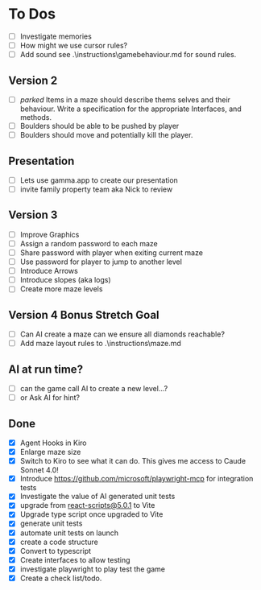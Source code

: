 # To Dos

- [ ] Investigate memories
- [ ] How might we use cursor rules?
- [ ] Add sound see .\instructions\gamebehaviour.md for sound rules.

## Version 2

- [ ] _parked_ Items in a maze should describe thems selves and their behaviour. Write a specification for the appropriate Interfaces, and methods.
- [ ] Boulders should be able to be pushed by player
- [ ] Boulders should move and potentially kill the player.

## Presentation

- [ ] Lets use gamma.app to create our presentation
- [ ] invite family property team aka Nick to review

## Version 3 

- [ ] Improve Graphics
- [ ] Assign a random password to each maze
- [ ] Share password with player when exiting current maze
- [ ] Use password for player to jump to another level
- [ ] Introduce Arrows
- [ ] Introduce slopes (aka logs)
- [ ] Create more maze levels

## Version 4 Bonus Stretch Goal

- [ ] Can AI create a maze can we ensure all diamonds reachable?
- [ ] Add maze layout rules to .\instructions\maze.md

## AI at run time?

- [ ] can the game call AI to create a new level...? 
- [ ] or Ask AI for hint? 

## Done

- [x] Agent Hooks in Kiro
- [x] Enlarge maze size
- [x] Switch to Kiro to see what it can do. This gives me access to Caude Sonnet 4.0!
- [x] Introduce https://github.com/microsoft/playwright-mcp for integration tests
- [x] Investigate the value of AI generated unit tests
- [x] upgrade from react-scripts@5.0.1 to Vite
- [x] Upgrade type script once upgraded to Vite
- [x] generate unit tests
- [x] automate unit tests on launch
- [x] create a code structure
- [x] Convert to typescript
- [x] Create interfaces to allow testing
- [x] investigate playwright to play test the game
- [x] Create a check list/todo.